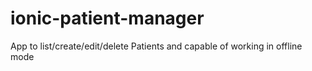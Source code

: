 # ionic-patient-manager
App to list/create/edit/delete Patients and capable of working in offline mode
